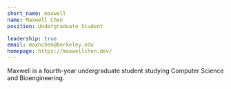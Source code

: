 ```yaml
---
short_name: maxwell
name: Maxwell Chen
position: Undergraduate Student

leadership: true
email: maxhchen@berkeley.edu
homepage: https://maxwellchen.dev/
---
```


Maxwell is a fourth-year undergraduate student studying Computer Science and
Bioengineering.